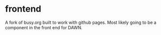 # frontend
A fork of busy.org built to work with github pages. Most likely going to be a component in the front end for DAWN.  
